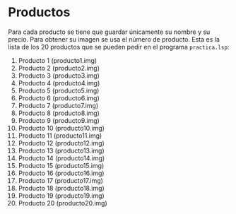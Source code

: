 # Productos

Para cada producto se tiene que guardar únicamente su nombre y su precio. Para obtener su imagen se usa el número de producto.
Esta es la lista de los 20 productos que se pueden pedir en el programa `practica.lsp`:

1. Producto 1 (producto1.img)
2. Producto 2 (producto2.img)
3. Producto 3 (producto3.img)
4. Producto 4 (producto4.img)
5. Producto 5 (producto5.img)
6. Producto 6 (producto6.img)
7. Producto 7 (producto7.img)
8. Producto 8 (producto8.img)
9. Producto 9 (producto9.img)
10. Producto 10 (producto10.img)
11. Producto 11 (producto11.img)
12. Producto 12 (producto12.img)
13. Producto 13 (producto13.img)
14. Producto 14 (producto14.img)
15. Producto 15 (producto15.img)
16. Producto 16 (producto16.img)
17. Producto 17 (producto17.img)
18. Producto 18 (producto18.img)
19. Producto 19 (producto19.img)
20. Producto 20 (producto20.img)